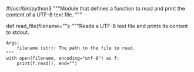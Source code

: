 #!/usr/bin/python3
"""Module that defines a function to read and print the content
of a UTF-8 text file.
"""


def read_file(filename=""):
    """Reads a UTF-8 text file and prints its content to stdout.

    Args:
        filename (str): The path to the file to read.
    """
    with open(filename, encoding="utf-8") as f:
        print(f.read(), end="")
